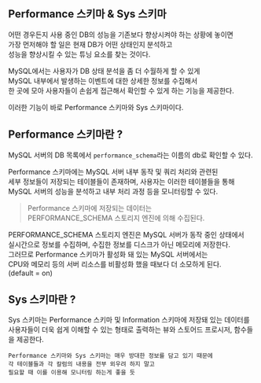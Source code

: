 ## Performance 스키마 & Sys 스키마

어떤 경우든지 사용 중인 DB의 성능을 기존보다 향상시켜야 하는 상황에 놓이면  
가장 먼저해야 할 일은 현재 DB가 어떤 상태인지 분석하고  
성능을 향상시킬 수 있는 튜닝 요소를 찾는 것이다.

MySQL에서는 사용자가 DB 상태 분석을 좀 더 수월하게 할 수 있게  
MySQL 내부에서 발생하는 이벤트에 대한 상세한 정보를 수집해서  
한 곳에 모아 사용자들이 손쉽게 접근해서 확인할 수 있게 하는 기능을 제공한다.

이러한 기능이 바로 Performance 스키마와 Sys 스키마이다.

## Performance 스키마란 ?

MySQL 서버의 DB 목록에서 `performance_schema`라는 이름의 db로 확인할 수 있다.

Performance 스키마에는 MySQL 서버 내부 동작 및 쿼리 처리와 관련된  
세부 정보들이 저장되는 테이블들이 존재하며, 사용자는 이러한 테이블들을 통해  
MySQL 서버의 성능을 분석하고 내부 처리 과정 등을 모니터링할 수 있다.

> Performance 스키마에 저장되는 데이터는  
> PERFORMANCE_SCHEMA 스토리지 엔진에 의해 수집된다.

PERFORMANCE_SCHEMA 스토리지 엔진은 MySQL 서버가 동작 중인 상태에서  
실시간으로 정보를 수집하며, 수집한 정보를 디스크가 아닌 메모리에 저장한다.  
그러므로 Performance 스키마가 활성화 돼 있는 MySQL 서버에서는  
CPU와 메모리 등의 서버 리소스를 비활성화 했을 때보다 더 소모하게 된다.  
(default = on)

## Sys 스키마란 ?

Sys 스키마는 Performance 스키마 및 Information 스키마에 저장돼 있는 데이터를  
사용자들이 더욱 쉽게 이해할 수 있는 형태로 출력하는 
뷰와 스토어드 프로시저, 함수들을 제공한다.

    Performance 스키마와 Sys 스키마는 매우 방대한 정보를 담고 있기 때문에 
    각 테이블들과 각 칼럼의 내용을 전부 외우려 하지 말고 
    필요할 때 이를 이용해 모니터링 하는게 좋을 듯
